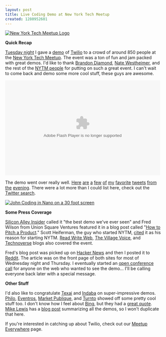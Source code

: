 ```yaml
--- 
layout: post
title: Live Coding Demo at New York Tech Meetup
created: 1280952601
---
```

<a href="http://www.flickr.com/photos/johndbritton/4859983013/"><img src="http://farm5.static.flickr.com/4120/4859983013_30d807d236_m.jpg" alt="New York Tech Meetup Logo" /></a>

<strong>Quick Recap</strong>
<p><a href="http://www.meetup.com/ny-tech/calendar/12976148/">Tuesday night</a> I gave a <a href="http://www.johndbritton.com/post/2010/august/04/live_coding_demo_new_york_tech_meetup">demo</a> of <a href="http://www.twilio.com">Twilio</a> to a crowd of around 850 people at the <a href="http://nytm.org">New York Tech Meetup</a>. The event was a ton of fun and jam packed with great demos. I'd like to thank <a href="http://www.yourstartupsucks.com/">Brandon Diamond</a>, <a href="http://innonate.com/">Nate Westheimer</a>, and the rest of the <a href="http://nytm.org/the-board/">NYTM people</a> for putting on such a great event. I can't wait to come back and demo some more cool stuff, these guys are awesome.</p>

<object width="500" height="306" id="lsplayer" classid="clsid:D27CDB6E-AE6D-11cf-96B8-444553540000"><param name="movie" value="http://cdn.livestream.com/grid/LSPlayer.swf?channel=nytechmeetup&amp;clip=pla_8b03ead8-b68f-4f04-9744-2e0e85274b03&amp;color=0xe7e7e7&amp;autoPlay=false&amp;mute=false"></param><param name="allowScriptAccess" value="always"></param><param name="allowFullScreen" value="true"></param><embed name="lsplayer" wmode="transparent" src="http://cdn.livestream.com/grid/LSPlayer.swf?channel=nytechmeetup&amp;clip=pla_8b03ead8-b68f-4f04-9744-2e0e85274b03&amp;color=0xe7e7e7&amp;autoPlay=false&amp;mute=false" width="500" height="306" allowScriptAccess="always" allowFullScreen="true" type="application/x-shockwave-flash"></embed></object>

<p>The demo went over really well. <a href="http://twitter.com/heif/status/20318468582">Here</a> <a href="http://twitter.com/magnusvk/status/20262356381">are</a> <a href="http://twitter.com/smartocci/status/20262313434">a</a> <a href="http://twitter.com/papillonc/status/20262054050">few</a> <a href="http://twitter.com/justinjustin/status/20262167875">of</a> <a href="http://twitter.com/kende/status/20262093075">my</a> <a href="http://twitter.com/nickbaily/status/20262163562">favorite</a> <a href="http://twitter.com/marksbirch/status/20262236069">tweets</a> <a href="http://twitter.com/mattlehrer/status/20263195286">from</a> <a href="http://twitter.com/brad_felix/status/20278689158">the</a> <a href="http://twitter.com/FilipSzy/status/20262037468">evening</a>. There were a lot more than I could list here, check out the <a href="http://search.twitter.com/search?q=nytm+twilio">Twitter search</a>.</p>

<a href="http://www.flickr.com/photos/johndbritton/4866485834/"><img src="http://farm5.static.flickr.com/4123/4866485834_e022e06730.jpg" alt="John Coding in Nano on a 30 foot screen" /></a>

<strong>Some Press Coverage</strong>
<p><a href="http://www.businessinsider.com/what-you-missed-at-last-nights-new-york-tech-meetup-2010-8">Silicon Alley Insider</a> called it "the best demo we've ever seen" and Fred Wilson from Union Square Ventures featured it in a blog post called "<a href="http://www.avc.com/a_vc/2010/08/how-to-pitch-a-product.html">How to Pitch a Product</a>." Scott Heiferman, the guy who started NYTM, <a href="http://twitter.com/heif/status/20318468582">cited</a> it as his reason for starting NYTM. <a href="http://www.readwriteweb.com/start/2010/08/perfect-pitch-twilios-john-bri.php">Read Write Web</a>, <a href="http://blogs.villagevoice.com/runninscared/archives/2010/08/ny_tech_meetup.php">The Village Voice</a>, and <a href="http://technoverseblog.com/2010/08/nytm-8310-shirky-rebutted-social-shopping-and-semantic-web/">Technoverse</a> blogs also covered the event.</p>

<p>Fred's blog post was picked up on <a href="http://news.ycombinator.com/item?id=1577340">Hacker News</a> and then I posted it to <a href="http://www.reddit.com/r/programming/comments/cxm4b/how_to_pitch_a_product_live_coding_in_front_of/">Reddit</a>. The article was on the front page of both sites for most of Wednesday night and Thursday. I eventually started an <a href="http://www.reddit.com/r/programming/comments/cxtw9/dial_into_the_reddit_conference_line_live_coded/">open conference call</a> for anyone on the web who wanted to see the demo... I'll be calling everyone back later with a special message.</p>

<strong>Other Stuff</strong>
<p>I'd also like to congratulate <a href="http://www.willowgarage.com/pages/robots/texas/overview">Texai</a> and <a href="http://www.indabamusic.com/">Indaba</a> on super-impressive demos. <a href="http://www.playphilo.com/">Philo</a>, <a href="http://www.eventros.com/">Eventros</a>, <a href="http://shop.marketpublique.com/">Market Publique</a>, and <a href="http://www.turntonetworks.com/">Turnto</a> showed off some pretty cool stuff too. I don't know how I feel about <a href="http://bing.com">Bing</a>, but they had a <a href="http://twitter.com/johndbritton/status/20263724149">great quote</a>. <a href="http://www.cleverkoala.com/about-me/">Mike Lewis</a> has a <a href="http://www.cleverkoala.com/2010/08/another-phenomenal-ny-tech-meetup-august/">blog post</a> summarizing all the demos, so I won't duplicate that here.

If you're interested in catching up about Twilio, check out our <a href="http://meetup.com/twilio">Meetup Everywhere</a> page.
